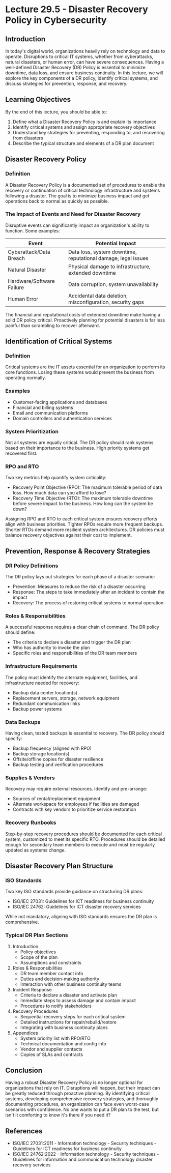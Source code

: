 # Lecture 29.5 - Disaster Recovery Policy in Cybersecurity

## Introduction 

In today's digital world, organizations heavily rely on technology and data to operate. Disruptions to critical IT systems, whether from cyberattacks, natural disasters, or human error, can have severe consequences. Having a well-defined Disaster Recovery (DR) Policy is essential to minimize downtime, data loss, and ensure business continuity. In this lecture, we will explore the key components of a DR policy, identify critical systems, and discuss strategies for prevention, response, and recovery.

## Learning Objectives

By the end of this lecture, you should be able to:

1. Define what a Disaster Recovery Policy is and explain its importance 
2. Identify critical systems and assign appropriate recovery objectives
3. Understand key strategies for preventing, responding to, and recovering from disasters
4. Describe the typical structure and elements of a DR plan document

## Disaster Recovery Policy 

### Definition

A Disaster Recovery Policy is a documented set of procedures to enable the recovery or continuation of critical technology infrastructure and systems following a disaster. The goal is to minimize business impact and get operations back to normal as quickly as possible.

### The Impact of Events and Need for Disaster Recovery

Disruptive events can significantly impact an organization's ability to function. Some examples:

| Event                 | Potential Impact                                            |
|-----------------------|-------------------------------------------------------------|
| Cyberattack/Data Breach | Data loss, system downtime, reputational damage, legal issues |
| Natural Disaster        | Physical damage to infrastructure, extended downtime          |
| Hardware/Software Failure | Data corruption, system unavailability                        |
| Human Error              | Accidental data deletion, misconfiguration, security gaps   |

The financial and reputational costs of extended downtime make having a solid DR policy critical. Proactively planning for potential disasters is far less painful than scrambling to recover afterward.

## Identification of Critical Systems

### Definition

Critical systems are the IT assets essential for an organization to perform its core functions. Losing these systems would prevent the business from operating normally.

### Examples

- Customer-facing applications and databases
- Financial and billing systems  
- Email and communication platforms
- Domain controllers and authentication services

### System Prioritization

Not all systems are equally critical. The DR policy should rank systems based on their importance to the business. High priority systems get recovered first.

### RPO and RTO

Two key metrics help quantify system criticality:
- Recovery Point Objective (RPO): The maximum tolerable period of data loss. How much data can you afford to lose? 
- Recovery Time Objective (RTO): The maximum tolerable downtime before severe impact to the business. How long can the system be down?

Assigning RPO and RTO to each critical system ensures recovery efforts align with business priorities. Tighter RPOs require more frequent backups. Shorter RTOs demand more resilient system architectures. DR policies must balance recovery objectives against their cost to implement.

## Prevention, Response & Recovery Strategies

### DR Policy Definitions

The DR policy lays out strategies for each phase of a disaster scenario:
- Prevention: Measures to reduce the risk of a disaster occurring
- Response: The steps to take immediately after an incident to contain the impact
- Recovery: The process of restoring critical systems to normal operation

### Roles & Responsibilities 

A successful response requires a clear chain of command. The DR policy should define:
- The criteria to declare a disaster and trigger the DR plan
- Who has authority to invoke the plan 
- Specific roles and responsibilities of the DR team members

### Infrastructure Requirements

The policy must identify the alternate equipment, facilities, and infrastructure needed for recovery:
- Backup data center location(s)
- Replacement servers, storage, network equipment 
- Redundant communication links  
- Backup power systems

### Data Backups

Having clean, tested backups is essential to recovery. The DR policy should specify:
- Backup frequency (aligned with RPO)
- Backup storage location(s)  
- Offsite/offline copies for disaster resilience
- Backup testing and verification procedures

### Supplies & Vendors

Recovery may require external resources. Identify and pre-arrange:
- Sources of rental/replacement equipment
- Alternate workspace for employees if facilities are damaged
- Contracts with key vendors to prioritize service restoration

### Recovery Runbooks

Step-by-step recovery procedures should be documented for each critical system, customized to meet its specific RTO. Procedures should be detailed enough for secondary team members to execute and must be regularly updated as systems change.

## Disaster Recovery Plan Structure

### ISO Standards

Two key ISO standards provide guidance on structuring DR plans:

- ISO/IEC 27031: Guidelines for ICT readiness for business continuity
- ISO/IEC 24762: Guidelines for ICT disaster recovery services  

While not mandatory, aligning with ISO standards ensures the DR plan is comprehensive.

### Typical DR Plan Sections

1. Introduction
    - Policy objectives
    - Scope of the plan
    - Assumptions and constraints
2. Roles & Responsibilities  
    - DR team member contact info
    - Duties and decision-making authority
    - Interaction with other business continuity teams
3. Incident Response  
    - Criteria to declare a disaster and activate plan
    - Immediate steps to assess damage and contain impact
    - Procedures to notify stakeholders  
4. Recovery Procedures
    - Sequential recovery steps for each critical system
    - Detailed instructions for repair/rebuild/restore    
    - Integrating with business continuity plans
5. Appendices 
    - System priority list with RPO/RTO
    - Technical documentation and config info
    - Vendor and supplier contacts  
    - Copies of SLAs and contracts

## Conclusion

Having a robust Disaster Recovery Policy is no longer optional for organizations that rely on IT. Disruptions will happen, but their impact can be greatly reduced through proactive planning. By identifying critical systems, developing comprehensive recovery strategies, and thoroughly documenting procedures, an organization can face even worst-case scenarios with confidence. No one wants to put a DR plan to the test, but isn't it comforting to know it's there if you need it?

## References

- ISO/IEC 27031:2011 - Information technology - Security techniques - Guidelines for ICT readiness for business continuity
- ISO/IEC 24762:2022 - Information technology - Security techniques - Guidelines for information and communication technology disaster recovery services